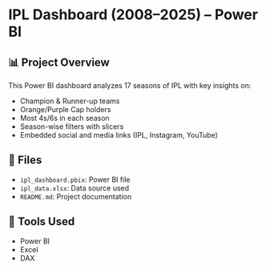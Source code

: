 

# IPL Dashboard (2008–2025) – Power BI

## 📊 Project Overview
This Power BI dashboard analyzes 17 seasons of IPL with key insights on:
- Champion & Runner-up teams
- Orange/Purple Cap holders
- Most 4s/6s in each season
- Season-wise filters with slicers
- Embedded social and media links (IPL, Instagram, YouTube)

## 📁 Files
- `ipl_dashboard.pbix`: Power BI file
- `ipl_data.xlsx`: Data source used
- `README.md`: Project documentation

## 🚀 Tools Used
- Power BI
- Excel
- DAX
